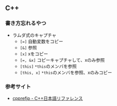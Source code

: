 ﻿## C++

### 書き方忘れるやつ
* ラムダ式のキャプチャ
    - `[=]` 自動変数をコピー
    - `[&]` 参照
    - `[x]` xをコピー
    - `[=, &x]` コピーキャプチャして、xのみ参照
    - `[this]` `*this`のメンバを参照
    - `[this, x]` `*this`のメンバを参照、xのみコピー


### 参考サイト
* [cpprefjp - C++日本語リファレンス](https://cpprefjp.github.io/)